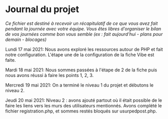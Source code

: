 # Journal du projet

*Ce fichier est destiné à recevoir un récapitulatif de ce que vous avez fait pendant la journée avec votre équipe. Vous êtes libres d'organiser le bilan de vos journées comme bon vous semble (ex : fait aujourd'hui - plans pour demain - blocages)*

Lundi 17 mai 2021:
Nous avons exploré les ressources autour de PHP et fait notre configuration.
L'étape une de la configuration de la fiche Vibe est faite.

Mardi 18 mai 2021:
Nous sommes passées à l'étape de 2 de la fiche puis nous avons réussi à faire les points 1, 2, 3.

Mercredi 19 mai 2021:
On a terminé le niveau 1 du projet et débutons le niveau 2.

Jeudi 20 mai 2021:
Niveau 2 : avons ajouté partout où il était possible de le faire les liens vers les murs des utilisateurs mentionnés.
Avons complété le fichier registration.php, et sommes restés bloqués sur usurpedpost.php.
